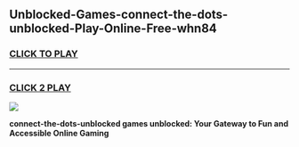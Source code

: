
## Unblocked-Games-connect-the-dots-unblocked-Play-Online-Free-whn84
<h3>
<a href="https://premium76.site?title=connect-the-dots-unblocked&ref=26A">CLICK TO PLAY</a></h3>
<hr>

<h3>
<a href="https://premium76.site?title=connect-the-dots-unblocked&ref=26A">CLICK 2 PLAY</a>
  
</h3>

<a href="https://premium76.site?title=connect-the-dots-unblocked&ref=26A"><img src="https://clearcache.store/games.png"></a>


**connect-the-dots-unblocked games unblocked: Your Gateway to Fun and Accessible Online Gaming**
